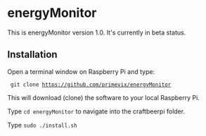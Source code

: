# energyMonitor

This is energyMonitor version 1.0. It's currently in beta status.

## Installation

Open a terminal window on Raspberry Pi and type:

<code> git clone https://github.com/primevix/energyMonitor</code>

This will download (clone) the software to your local Raspberry Pi.

Type <code>cd energyMonitor</code> to navigate into the craftbeerpi folder.

Type <code>sudo ./install.sh</code>
